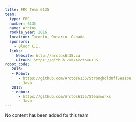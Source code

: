 ```yaml
---
title: FRC Team 6135
team:
  type: FRC
  number: 6135
  name: Arctos
  rookie_year: 2016
  location: Toronto, Ontario, Canada
  sponsors:
    - Bloor C.I.
  links:
     Website: http://arctos6135.ca
     GitHub: https://github.com/Arctos6135
robot_code:
   2016:
   - Robot:
      - https://github.com/Arctos6135/StrongholdOffSeason
      - Java
   2017:
   - Robot: 
      - https://github.com/Arctos6135/Steamworks
      - Java
---
```


No content has been added for this team
